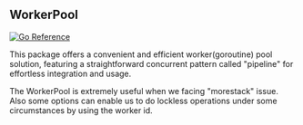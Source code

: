 ## WorkerPool

[![Go Reference](https://pkg.go.dev/badge/github.com/damnever/workerpool.svg)](https://pkg.go.dev/github.com/damnever/workerpool)

This package offers a convenient and efficient worker(goroutine) pool solution,
featuring a straightforward concurrent pattern called "pipeline" for effortless integration and usage.

The WorkerPool is extremely useful when we facing "morestack" issue.
Also some options can enable us to do lockless operations under some circumstances by using the worker id.
